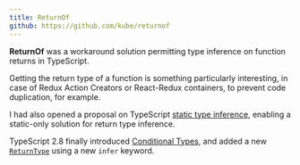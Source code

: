 ```yaml
---
title: ReturnOf
github: https://github.com/kube/returnof
---
```


**ReturnOf** was a workaround solution permitting type inference on function returns in TypeScript.

Getting the return type of a function is something particularly interesting, in case of Redux Action Creators or React-Redux containers, to prevent code duplication, for example.

I had also opened a proposal on TypeScript [static type inference](https://github.com/Microsoft/TypeScript/issues/14400), enabling a static-only solution for return type inference.

TypeScript 2.8 finally introduced [Conditional Types](https://github.com/Microsoft/TypeScript/pull/21316), and added a new [`ReturnType`](https://github.com/Microsoft/TypeScript/pull/21496) using a new `infer` keyword.
